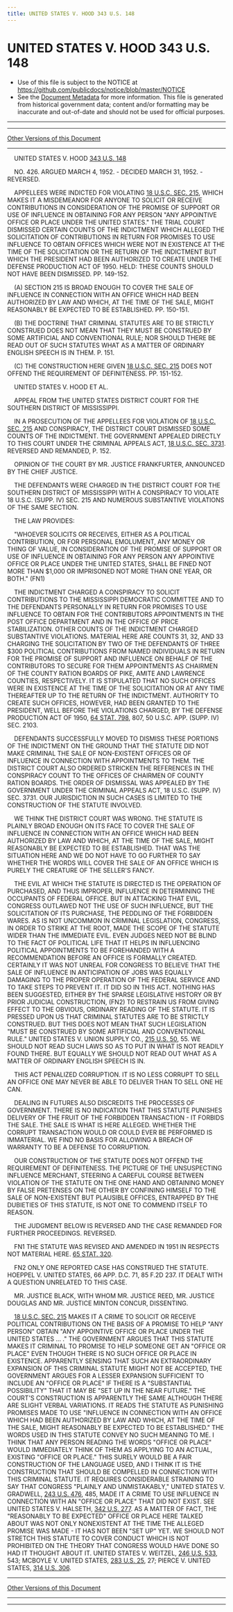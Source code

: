 ```yaml
---
title: UNITED STATES V. HOOD 343 U.S. 148
---
```


# UNITED STATES V. HOOD 343 U.S. 148

* Use of this file is subject to the NOTICE at https://github.com/publicdocs/notice/blob/master/NOTICE
* See the [Document Metadata](../../../index.md) for more information.
  This file is generated from historical government data; content and/or formatting may be inaccurate and out-of-date and should not be used for official purposes.

----------
----------

[Other Versions of this Document](https://publicdocs.github.io/go/links?ns=uslm-x&ref=%2Fus%2Fcourts%2Fscotus%2FusReporter%2F343%2F148)

----------

    UNITED STATES V. HOOD [343 U.S. 148][/us/courts/scotus/usReporter/343/148]

    NO. 426.  ARGUED MARCH 4, 1952.  - DECIDED MARCH 31, 1952.  - REVERSED.

    APPELLEES WERE INDICTED FOR VIOLATING [18 U.S.C. SEC. 215][/us/usc/t18/s215], WHICH MAKES IT A MISDEMEANOR FOR ANYONE TO SOLICIT OR RECEIVE CONTRIBUTIONS IN CONSIDERATION OF THE PROMISE OF SUPPORT OR USE OF INFLUENCE IN OBTAINING FOR ANY PERSON "ANY APPOINTIVE OFFICE OR PLACE UNDER THE UNITED STATES."  THE TRIAL COURT DISMISSED CERTAIN COUNTS OF THE INDICTMENT WHICH ALLEGED THE SOLICITATION OF CONTRIBUTIONS IN RETURN FOR PROMISES TO USE INFLUENCE TO OBTAIN OFFICES WHICH WERE NOT IN EXISTENCE AT THE TIME OF THE SOLICITATION OR THE RETURN OF THE INDICTMENT BUT WHICH THE PRESIDENT HAD BEEN AUTHORIZED TO CREATE UNDER THE DEFENSE PRODUCTION ACT OF 1950.  HELD:  THESE COUNTS SHOULD NOT HAVE BEEN DISMISSED.  PP. 149-152.

    (A)  SECTION 215 IS BROAD ENOUGH TO COVER THE SALE OF INFLUENCE IN CONNECTION WITH AN OFFICE WHICH HAD BEEN AUTHORIZED BY LAW AND WHICH, AT THE TIME OF THE SALE, MIGHT REASONABLY BE EXPECTED TO BE ESTABLISHED.  PP. 150-151.

    (B)  THE DOCTRINE THAT CRIMINAL STATUTES ARE TO BE STRICTLY CONSTRUED DOES NOT MEAN THAT THEY MUST BE CONSTRUED BY SOME ARTIFICIAL AND CONVENTIONAL RULE; NOR SHOULD THERE BE READ OUT OF SUCH STATUTES WHAT AS A MATTER OF ORDINARY ENGLISH SPEECH IS IN THEM.  P. 151.

    (C)  THE CONSTRUCTION HERE GIVEN [18 U.S.C. SEC. 215][/us/usc/t18/s215] DOES NOT OFFEND THE REQUIREMENT OF DEFINITENESS.  PP. 151-152.

    UNITED STATES V. HOOD ET AL.

    APPEAL FROM THE UNITED STATES DISTRICT COURT FOR THE SOUTHERN DISTRICT OF MISSISSIPPI.

    IN A PROSECUTION OF THE APPELLEES FOR VIOLATION OF [18 U.S.C. SEC. 215][/us/usc/t18/s215] AND CONSPIRACY, THE DISTRICT COURT DISMISSED SOME COUNTS OF THE INDICTMENT.  THE GOVERNMENT APPEALED DIRECTLY TO THIS COURT UNDER THE CRIMINAL APPEALS ACT, [18 U.S.C. SEC. 3731][/us/usc/t18/s3731].  REVERSED AND REMANDED, P. 152.

    OPINION OF THE COURT BY MR. JUSTICE FRANKFURTER, ANNOUNCED BY THE CHIEF JUSTICE.

    THE DEFENDANTS WERE CHARGED IN THE DISTRICT COURT FOR THE SOUTHERN DISTRICT OF MISSISSIPPI WITH A CONSPIRACY TO VIOLATE 18 U.S.C. (SUPP. IV) SEC. 215 AND NUMEROUS SUBSTANTIVE VIOLATIONS OF THE SAME SECTION.

    THE LAW PROVIDES:

    "WHOEVER SOLICITS OR RECEIVES, EITHER AS A POLITICAL CONTRIBUTION, OR FOR PERSONAL EMOLUMENT, ANY MONEY OR THING OF VALUE, IN CONSIDERATION OF THE PROMISE OF SUPPORT OR USE OF INFLUENCE IN OBTAINING FOR ANY PERSON ANY APPOINTIVE OFFICE OR PLACE UNDER THE UNITED STATES, SHALL BE FINED NOT MORE THAN $1,000 OR IMPRISONED NOT MORE THAN ONE YEAR, OR BOTH."  (FN1)

    THE INDICTMENT CHARGED A CONSPIRACY TO SOLICIT CONTRIBUTIONS TO THE MISSISSIPPI DEMOCRATIC COMMITTEE AND TO THE DEFENDANTS PERSONALLY IN RETURN FOR PROMISES TO USE INFLUENCE TO OBTAIN FOR THE CONTRIBUTORS APPOINTMENTS IN THE POST OFFICE DEPARTMENT AND IN THE OFFICE OF PRICE STABILIZATION.  OTHER COUNTS OF THE INDICTMENT CHARGED SUBSTANTIVE VIOLATIONS.  MATERIAL HERE ARE COUNTS 31, 32, AND 33 CHARGING THE SOLICITATION BY TWO OF THE DEFENDANTS OF THREE $300 POLITICAL CONTRIBUTIONS FROM NAMED INDIVIDUALS IN RETURN FOR THE PROMISE OF SUPPORT AND INFLUENCE ON BEHALF OF THE CONTRIBUTORS TO SECURE FOR THEM APPOINTMENTS AS CHAIRMEN OF THE COUNTY RATION BOARDS OF PIKE, AMITE AND LAWRENCE COUNTIES, RESPECTIVELY.  IT IS STIPULATED THAT NO SUCH OFFICES WERE IN EXISTENCE AT THE TIME OF THE SOLICITATION OR AT ANY TIME THEREAFTER UP TO THE RETURN OF THE INDICTMENT.  AUTHORITY TO CREATE SUCH OFFICES, HOWEVER, HAD BEEN GRANTED TO THE PRESIDENT, WELL BEFORE THE VIOLATIONS CHARGED, BY THE DEFENSE PRODUCTION ACT OF 1950, [64 STAT. 798][/us/stat/64/798], 807, 50 U.S.C. APP. (SUPP. IV) SEC. 2103.

    DEFENDANTS SUCCESSFULLY MOVED TO DISMISS THESE PORTIONS OF THE INDICTMENT ON THE GROUND THAT THE STATUTE DID NOT MAKE CRIMINAL THE SALE OF NON-EXISTENT OFFICES OR OF INFLUENCE IN CONNECTION WITH APPOINTMENTS TO THEM.  THE DISTRICT COURT ALSO ORDERED STRICKEN THE REFERENCES IN THE CONSPIRACY COUNT TO THE OFFICES OF CHAIRMEN OF COUNTY RATION BOARDS.  THE ORDER OF DISMISSAL WAS APPEALED BY THE GOVERNMENT UNDER THE CRIMINAL APPEALS ACT, 18 U.S.C. (SUPP. IV) SEC. 3731.  OUR JURISDICTION IN SUCH CASES IS LIMITED TO THE CONSTRUCTION OF THE STATUTE INVOLVED.

    WE THINK THE DISTRICT COURT WAS WRONG.  THE STATUTE IS PLAINLY BROAD ENOUGH ON ITS FACE TO COVER THE SALE OF INFLUENCE IN CONNECTION WITH AN OFFICE WHICH HAD BEEN AUTHORIZED BY LAW AND WHICH, AT THE TIME OF THE SALE, MIGHT REASONABLY BE EXPECTED TO BE ESTABLISHED.  THAT WAS THE SITUATION HERE AND WE DO NOT HAVE TO GO FURTHER TO SAY WHETHER THE WORDS WILL COVER THE SALE OF AN OFFICE WHICH IS PURELY THE CREATURE OF THE SELLER'S FANCY.

    THE EVIL AT WHICH THE STATUTE IS DIRECTED IS THE OPERATION OF PURCHASED, AND THUS IMPROPER, INFLUENCE IN DETERMINING THE OCCUPANTS OF FEDERAL OFFICE.  BUT IN ATTACKING THAT EVIL, CONGRESS OUTLAWED NOT THE USE OF SUCH INFLUENCE, BUT THE SOLICITATION OF ITS PURCHASE, THE PEDDLING OF THE FORBIDDEN WARES.  AS IS NOT UNCOMMON IN CRIMINAL LEGISLATION, CONGRESS, IN ORDER TO STRIKE AT THE ROOT, MADE THE SCOPE OF THE STATUTE WIDER THAN THE IMMEDIATE EVIL.  EVEN JUDGES NEED NOT BE BLIND TO THE FACT OF POLITICAL LIFE THAT IT HELPS IN INFLUENCING POLITICAL APPOINTMENTS TO BE FOREHANDED WITH A RECOMMENDATION BEFORE AN OFFICE IS FORMALLY CREATED.  CERTAINLY IT WAS NOT UNREAL FOR CONGRESS TO BELIEVE THAT THE SALE OF INFLUENCE IN ANTICIPATION OF JOBS WAS EQUALLY DAMAGING TO THE PROPER OPERATION OF THE FEDERAL SERVICE AND TO TAKE STEPS TO PREVENT IT.  IT DID SO IN THIS ACT.  NOTHING HAS BEEN SUGGESTED, EITHER BY THE SPARSE LEGISLATIVE HISTORY OR BY PRIOR JUDICIAL CONSTRUCTION, (FN2) TO RESTRAIN US FROM GIVING EFFECT TO THE OBVIOUS, ORDINARY READING OF THE STATUTE.  IT IS PRESSED UPON US THAT CRIMINAL STATUTES ARE TO BE STRICTLY CONSTRUED.  BUT THIS DOES NOT MEAN THAT SUCH LEGISLATION "MUST BE CONSTRUED BY SOME ARTIFICIAL AND CONVENTIONAL RULE."  UNITED STATES V. UNION SUPPLY CO., [215 U.S. 50][/us/courts/scotus/usReporter/215/50], 55.  WE SHOULD NOT READ SUCH LAWS SO AS TO PUT IN WHAT IS NOT READILY FOUND THERE.  BUT EQUALLY WE SHOULD NOT READ OUT WHAT AS A MATTER OF ORDINARY ENGLISH SPEECH IS IN.

    THIS ACT PENALIZED CORRUPTION.  IT IS NO LESS CORRUPT TO SELL AN OFFICE ONE MAY NEVER BE ABLE TO DELIVER THAN TO SELL ONE HE CAN.

    DEALING IN FUTURES ALSO DISCREDITS THE PROCESSES OF GOVERNMENT.  THERE IS NO INDICATION THAT THIS STATUTE PUNISHES DELIVERY OF THE FRUIT OF THE FORBIDDEN TRANSACTION - IT FORBIDS THE SALE.  THE SALE IS WHAT IS HERE ALLEGED.  WHETHER THE CORRUPT TRANSACTION WOULD OR COULD EVER BE PERFORMED IS IMMATERIAL.  WE FIND NO BASIS FOR ALLOWING A BREACH OF WARRANTY TO BE A DEFENSE TO CORRUPTION.

    OUR CONSTRUCTION OF THE STATUTE DOES NOT OFFEND THE REQUIREMENT OF DEFINITENESS.  THE PICTURE OF THE UNSUSPECTING INFLUENCE MERCHANT, STEERING A CAREFUL COURSE BETWEEN VIOLATION OF THE STATUTE ON THE ONE HAND AND OBTAINING MONEY BY FALSE PRETENSES ON THE OTHER BY CONFINING HIMSELF TO THE SALE OF NON-EXISTENT BUT PLAUSIBLE OFFICES, ENTRAPPED BY THE DUBIETIES OF THIS STATUTE, IS NOT ONE TO COMMEND ITSELF TO REASON.

    THE JUDGMENT BELOW IS REVERSED AND THE CASE REMANDED FOR FURTHER PROCEEDINGS.  REVERSED.

    FN1  THE STATUTE WAS REVISED AND AMENDED IN 1951 IN RESPECTS NOT MATERIAL HERE.  [65 STAT. 320][/us/stat/65/320].

    FN2  ONLY ONE REPORTED CASE HAS CONSTRUED THE STATUTE.  HOEPPEL V. UNITED STATES, 66 APP.  D.C. 71, 85 F.2D 237.  IT DEALT WITH A QUESTION UNRELATED TO THIS CASE.

    MR. JUSTICE BLACK, WITH WHOM MR. JUSTICE REED, MR. JUSTICE DOUGLAS AND MR. JUSTICE MINTON CONCUR, DISSENTING.

    [18 U.S.C. SEC. 215][/us/usc/t18/s215] MAKES IT A CRIME TO SOLICIT OR RECEIVE POLITICAL CONTRIBUTIONS ON THE BASIS OF A PROMISE TO HELP "ANY PERSON" OBTAIN "ANY APPOINTIVE OFFICE OR PLACE UNDER THE UNITED STATES  ... ."  THE GOVERNMENT ARGUES THAT THIS STATUTE MAKES IT CRIMINAL TO PROMISE TO HELP SOMEONE GET AN "OFFICE OR PLACE" EVEN THOUGH THERE IS NO SUCH OFFICE OR PLACE IN EXISTENCE.  APPARENTLY SENSING THAT SUCH AN EXTRAORDINARY EXPANSION OF THIS CRIMINAL STATUTE MIGHT NOT BE ACCEPTED, THE GOVERNMENT ARGUES FOR A LESSER EXPANSION SUFFICIENT TO INCLUDE AN "OFFICE OR PLACE" IF THERE IS A "SUBSTANTIAL POSSIBILITY" THAT IT MAY BE "SET UP IN THE NEAR FUTURE."  THE COURT'S CONSTRUCTION IS APPARENTLY THE SAME ALTHOUGH THERE ARE SLIGHT VERBAL VARIATIONS.  IT READS THE STATUTE AS PUNISHING PROMISES MADE TO USE "INFLUENCE IN CONNECTION WITH AN OFFICE WHICH HAD BEEN AUTHORIZED BY LAW AND WHICH, AT THE TIME OF THE SALE, MIGHT REASONABLY BE EXPECTED TO BE ESTABLISHED."  THE WORDS USED IN THIS STATUTE CONVEY NO SUCH MEANING TO ME.  I THINK THAT ANY PERSON READING THE WORDS "OFFICE OR PLACE" WOULD IMMEDIATELY THINK OF THEM AS APPLYING TO AN ACTUAL, EXISTING "OFFICE OR PLACE."  THIS SURELY WOULD BE A FAIR CONSTRUCTION OF THE LANGUAGE USED, AND I THINK IT IS THE CONSTRUCTION THAT SHOULD BE COMPELLED IN CONNECTION WITH THIS CRIMINAL STATUTE.  IT REQUIRES CONSIDERABLE STRAINING TO SAY THAT CONGRESS "PLAINLY AND UNMISTAKABLY," UNITED STATES V. GRADWELL, [243 U.S. 476][/us/courts/scotus/usReporter/243/476], 485, MADE IT A CRIME TO USE INFLUENCE IN CONNECTION WITH AN "OFFICE OR PLACE" THAT DID NOT EXIST.  SEE UNITED STATES V. HALSETH, [342 U.S. 277][/us/courts/scotus/usReporter/342/277].  AS A MATTER OF FACT, THE "REASONABLY TO BE EXPECTED" OFFICE OR PLACE HERE TALKED ABOUT WAS NOT ONLY NONEXISTENT AT THE TIME THE ALLEGED PROMISE WAS MADE - IT HAS NOT BEEN "SET UP" YET.  WE SHOULD NOT STRETCH THIS STATUTE TO COVER CONDUCT WHICH IS NOT PROHIBITED ON THE THEORY THAT CONGRESS WOULD HAVE DONE SO HAD IT THOUGHT ABOUT IT. UNITED STATES V. WEITZEL, [246 U.S. 533][/us/courts/scotus/usReporter/246/533], 543; MCBOYLE V. UNITED STATES, [283 U.S. 25][/us/courts/scotus/usReporter/283/25], 27; PIERCE V. UNITED STATES, [314 U.S. 306][/us/courts/scotus/usReporter/314/306].

----------

[Other Versions of this Document](https://publicdocs.github.io/go/links?ns=uslm-x&ref=%2Fus%2Fcourts%2Fscotus%2FusReporter%2F343%2F148)

----------
----------

[/us/courts/scotus/usReporter/343/148]: https://publicdocs.github.io/go/links?ns=uslm-x&ref=%2Fus%2Fcourts%2Fscotus%2FusReporter%2F343%2F148
[/us/usc/t18/s215]: https://publicdocs.github.io/go/links?ns=uslm&ref=%2Fus%2Fusc%2Ft18%2Fs215
[/us/usc/t18/s215]: https://publicdocs.github.io/go/links?ns=uslm&ref=%2Fus%2Fusc%2Ft18%2Fs215
[/us/usc/t18/s215]: https://publicdocs.github.io/go/links?ns=uslm&ref=%2Fus%2Fusc%2Ft18%2Fs215
[/us/usc/t18/s3731]: https://publicdocs.github.io/go/links?ns=uslm&ref=%2Fus%2Fusc%2Ft18%2Fs3731
[/us/stat/64/798]: https://publicdocs.github.io/go/links?ns=uslm&ref=%2Fus%2Fstat%2F64%2F798
[/us/courts/scotus/usReporter/215/50]: https://publicdocs.github.io/go/links?ns=uslm-x&ref=%2Fus%2Fcourts%2Fscotus%2FusReporter%2F215%2F50
[/us/stat/65/320]: https://publicdocs.github.io/go/links?ns=uslm&ref=%2Fus%2Fstat%2F65%2F320
[/us/usc/t18/s215]: https://publicdocs.github.io/go/links?ns=uslm&ref=%2Fus%2Fusc%2Ft18%2Fs215
[/us/courts/scotus/usReporter/243/476]: https://publicdocs.github.io/go/links?ns=uslm-x&ref=%2Fus%2Fcourts%2Fscotus%2FusReporter%2F243%2F476
[/us/courts/scotus/usReporter/342/277]: https://publicdocs.github.io/go/links?ns=uslm-x&ref=%2Fus%2Fcourts%2Fscotus%2FusReporter%2F342%2F277
[/us/courts/scotus/usReporter/246/533]: https://publicdocs.github.io/go/links?ns=uslm-x&ref=%2Fus%2Fcourts%2Fscotus%2FusReporter%2F246%2F533
[/us/courts/scotus/usReporter/283/25]: https://publicdocs.github.io/go/links?ns=uslm-x&ref=%2Fus%2Fcourts%2Fscotus%2FusReporter%2F283%2F25
[/us/courts/scotus/usReporter/314/306]: https://publicdocs.github.io/go/links?ns=uslm-x&ref=%2Fus%2Fcourts%2Fscotus%2FusReporter%2F314%2F306


